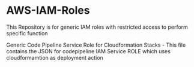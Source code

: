 # AWS-IAM-Roles

This Repository is for generic IAM roles with restricted access to perform specific function

Generic Code Pipeline Service Role for Cloudformation Stacks  - This file contains the JSON  for codepipeline IAM Service ROLE  which uses cloudformamtion as deployment action
